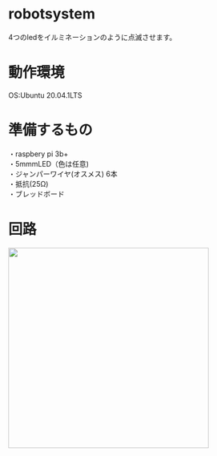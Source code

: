 # robotsystem
4つのledをイルミネーションのように点滅させます。
# 動作環境
OS:Ubuntu 20.04.1LTS
# 準備するもの
・raspbery pi 3b+  
・5mmmLED（色は任意)  
・ジャンパーワイヤ(オスメス) 6本  
・抵抗(25Ω)  
・ブレッドボード  
# 回路
 <img src= "https://k-Ryunosuke/robot-system/main/.png" width="400" >
